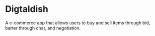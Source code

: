 # Digtaldish
A e-commerce app that allows users to buy and sell items through bid, barter through chat, and negotiation.


